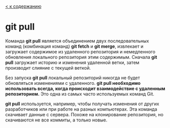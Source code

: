 [< к содержанию](/readme.md)

# git pull

Команда **git pull** является объединением двух последовательных команд (комбинация команд) **git fetch** и **git merge**, извлекает и загружает содержимое из удаленного репозитория и немедленного обновления локального репозитория этим содержимым.
Сначала **git pull** загружает историю и изменения удаленной ветки, затем производит слияние с текущей веткой.

 Без запуска **git pull** локальный репозиторий никогда не будет обновляться изменениями с удаленного. **git pull необходимо использовать всегда, когда происходит взаимодействие с удаленным репозиторием.** Это одна из самых часто используемых команд Git.

**git pull** используется, например, чтобы получать изменения от других разработчиков или при работе на разных компьютерах. Эта команда скачивает данные с сервера. Похоже на клонирование репозитория, но скачиваются не все коммиты, а только новые.
